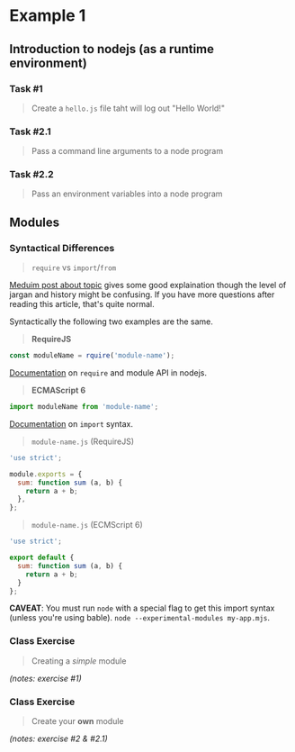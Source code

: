 # Example 1

## Introduction to nodejs (as a runtime environment)

### Task #1
> Create a `hello.js` file taht will log out "Hello World!"

### Task #2.1
> Pass a command line arguments to a node program

### Task #2.2
> Pass an environment variables into a node program


## Modules

### Syntactical Differences

> `require` vs `import`/`from`

[Meduim post about topic](https://medium.com/computed-comparisons/commonjs-vs-amd-vs-requirejs-vs-es6-modules-2e814b114a0b) gives some good explaination though the level of jargan and history might be confusing. If you have more questions after reading this article, that's quite normal.

Syntactically the following two examples are the same.
> **RequireJS**
```js
const moduleName = rquire('module-name');
```
[Documentation](https://nodejs.org/api/modules.html) on `require` and module API in nodejs.

> **ECMAScript 6**
```js
import moduleName from 'module-name';
```
[Documentation](https://developer.mozilla.org/en-US/docs/Web/JavaScript/Reference/Statements/import) on `import` syntax.

> `module-name.js` (RequireJS)
```js
'use strict';

module.exports = {
  sum: function sum (a, b) {
    return a + b;
  },
};
```

> `module-name.js` (ECMScript 6)
```js
'use strict';

export default {
  sum: function sum (a, b) {
    return a + b;
  }
};
```

**CAVEAT**: You must run `node` with a special flag to get this import syntax (unless you're using bable).
`node --experimental-modules my-app.mjs`.

### Class Exercise
> Creating a _simple_ module

_(notes: exercise #1)_

### Class Exercise
> Create your **own** module

_(notes: exercise #2 & #2.1)_
